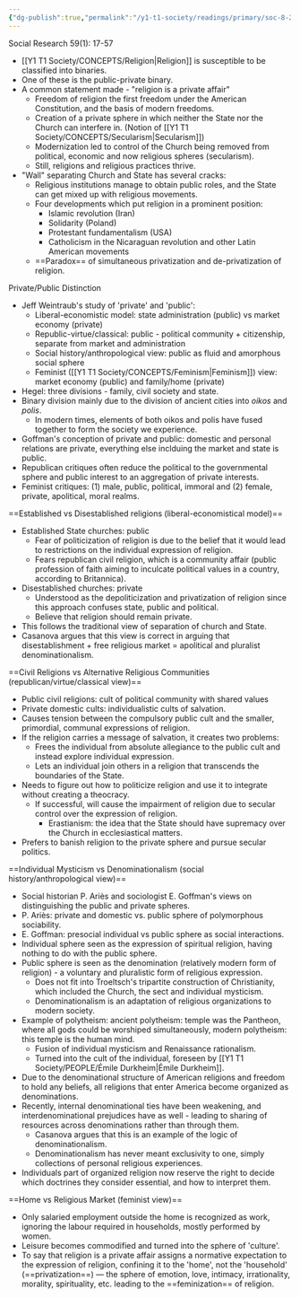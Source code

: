 ```yaml
---
{"dg-publish":true,"permalink":"/y1-t1-society/readings/primary/soc-8-27-casanova-private-and-public-religions/"}
---
```


Social Research 59(1): 17-57

- [[Y1 T1 Society/CONCEPTS/Religion\|Religion]] is susceptible to be classified into binaries.
- One of these is the public-private binary. 
- A common statement made - "religion is a private affair"
	- Freedom of religion the first freedom under the American Constitution, and the basis of modern freedoms.
	- Creation of a private sphere in which neither the State nor the Church can interfere in. (Notion of [[Y1 T1 Society/CONCEPTS/Secularism\|Secularism]])
	- Modernization led to control of the Church being removed from political, economic and now religious spheres (secularism).
	- Still, religions and religious practices thrive.
- "Wall" separating Church and State has several cracks:
	- Religious institutions manage to obtain public roles, and the State can get mixed up with religious movements.
	- Four developments which put religion in a prominent position:
		- Islamic revolution (Iran)
		- Solidarity (Poland)
		- Protestant fundamentalism (USA)
		- Catholicism in the Nicaraguan revolution and other Latin American movements
	- ==Paradox== of simultaneous privatization and de-privatization of religion.

Private/Public Distinction
- Jeff Weintraub's study of 'private' and 'public':
	- Liberal-economistic model: state administration (public) vs market economy (private)
	- Republic-virtue/classical: public - political community + citizenship, separate from market and administration
	- Social history/anthropological view: public as fluid and amorphous social sphere
	- Feminist ([[Y1 T1 Society/CONCEPTS/Feminism\|Feminism]]) view: market economy (public) and family/home (private)
- Hegel: three divisions - family, civil society and state.
- Binary division mainly due to the division of ancient cities into *oikos* and *polis*.
	- In modern times, elements of both oikos and polis have fused together to form the society we experience.
- Goffman's conception of private and public: domestic and personal relations are private, everything else inclduing the market and state is public.
- Republican critiques often reduce the political to the governmental sphere and public interest to an aggregation of private interests.
- Feminist critiques: (1) male, public, political, immoral and (2) female, private, apolitical, moral realms.

==Established vs Disestablished religions (liberal-economistical model)==
- Established State churches: public
	- Fear of politicization of religion is due to the belief that it would lead to restrictions on the individual expression of religion. 
	- Fears republican civil religion, which is a community affair (public profession of faith aiming to inculcate political values in a country, according to Britannica). 
- Disestablished churches: private
	- Understood as the depoliticization and privatization of religion since this approach confuses state, public and political. 
	- Believe that religion should remain private.
- This follows the traditional view of separation of church and State.
- Casanova argues that this view is correct in arguing that disestablishment + free religious market = apolitical and pluralist denominationalism.

==Civil Religions vs Alternative Religious Communities (republican/virtue/classical view)==
- Public civil religions: cult of political community with shared values
- Private domestic cults: individualistic cults of salvation.
- Causes tension between the compulsory public cult and the smaller, primordial, communal expressions of religion.  
- If the religion carries a message of salvation, it creates two problems:
	- Frees the individual from absolute allegiance to the public cult and instead explore individual expression.
	- Lets an individual join others in a religion that transcends the boundaries of the State. 
- Needs to figure out how to politicize religion and use it to integrate without creating a theocracy. 
	- If successful, will cause the impairment of religion due to secular control over the expression of religion. 
		- Erastianism: the idea that the State should have supremacy over the Church in ecclesiastical matters.
- Prefers to banish religion to the private sphere and pursue secular politics.

==Individual Mysticism vs Denominationalism (social history/anthropological view)==
- Social historian P. Ariès and sociologist E. Goffman's views on distinguishing the public and private spheres. 
- P. Ariès: private and domestic vs. public sphere of polymorphous sociability.
- E. Goffman: presocial individual vs public sphere as social interactions.
- Individual sphere seen as the expression of spiritual religion, having nothing to do with the public sphere. 
- Public sphere is seen as the denomination (relatively modern form of religion) - a voluntary and pluralistic form of religious expression. 
	- Does not fit into Troeltsch's tripartite construction of Christianity, which included the Church, the sect and individual mysticism. 
	- Denominationalism is an adaptation of religious organizations to modern society. 
- Example of polytheism: ancient polytheism: temple was the Pantheon, where all gods could be worshiped simultaneously, modern polytheism: this temple is the human mind.
	- Fusion of individual mysticism and Renaissance rationalism.
	- Turned into the cult of the individual, foreseen by [[Y1 T1 Society/PEOPLE/Émile Durkheim\|Émile Durkheim]].
- Due to the denominational structure of American religions and freedom to hold any beliefs, all religions that enter America become organized as denominations.
- Recently, internal denominational ties have been weakening, and interdenominational prejudices have as well - leading to sharing of resources across denominations rather than through them. 
	- Casanova argues that this is an example of the logic of denominationalism.
	- Denominationalism has never meant exclusivity to one, simply collections of personal religious experiences.
- Individuals part of organized religion now reserve the right to decide which doctrines they consider essential, and how to interpret them. 

==Home vs Religious Market (feminist view)==
- Only salaried employment outside the home is recognized as work, ignoring the labour required in households, mostly performed by women. 
- Leisure becomes commodified and turned into the sphere of 'culture'.
- To say that religion is a private affair assigns a normative expectation to the expression of religion, confining it to the 'home', not the 'household' (==privatization==) — the sphere of emotion, love, intimacy, irrationality, morality, spirituality, etc. leading to the ==feminization== of religion. 



